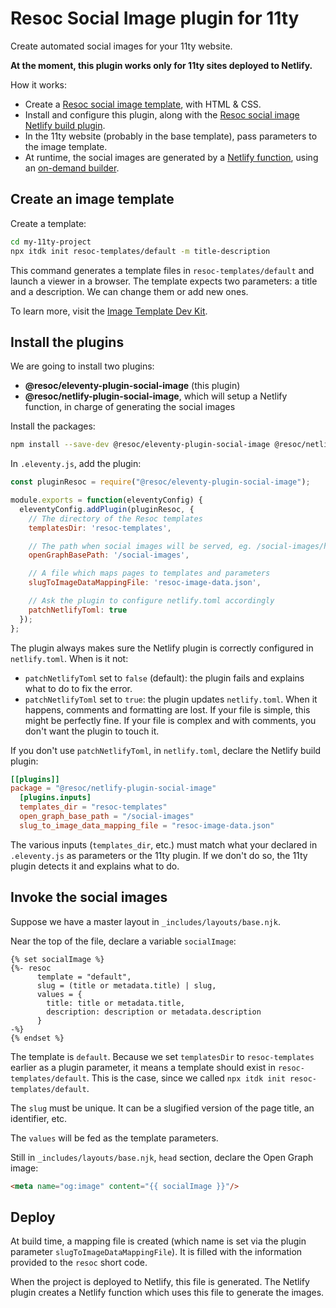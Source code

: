 # Resoc Social Image plugin for 11ty

Create automated social images for your 11ty website.

**At the moment, this plugin works only for 11ty sites deployed to Netlify.**

How it works:
- Create a [Resoc social image template](https://www.npmjs.com/package/itdk),
with HTML & CSS.
- Install and configure this plugin, along with the [Resoc social image Netlify build plugin](https://www.npmjs.com/package/@resoc/netlify-plugin-social-image).
- In the 11ty website (probably in the base template), pass parameters to the image template.
- At runtime, the social images are generated by a [Netlify function](https://www.netlify.com/products/functions/), using an [on-demand builder](https://docs.netlify.com/configure-builds/on-demand-builders/).

## Create an image template

Create a template:

```bash
cd my-11ty-project
npx itdk init resoc-templates/default -m title-description
```

This command generates a template files in `resoc-templates/default` and launch a viewer in a browser. The template expects two parameters: a title and a description. We can change them or add new ones.

To learn more, visit the [Image Template Dev Kit](https://www.npmjs.com/package/itdk).

## Install the plugins

We are going to install two plugins:
- **@resoc/eleventy-plugin-social-image** (this plugin)
- **@resoc/netlify-plugin-social-image**, which will setup a Netlify function, in charge of generating the social images

Install the packages:

```bash
npm install --save-dev @resoc/eleventy-plugin-social-image @resoc/netlify-plugin-social-image
```

In `.eleventy.js`, add the plugin:

```javascript
const pluginResoc = require("@resoc/eleventy-plugin-social-image");

module.exports = function(eleventyConfig) {
  eleventyConfig.addPlugin(pluginResoc, {
    // The directory of the Resoc templates
    templatesDir: 'resoc-templates',

    // The path when social images will be served, eg. /social-images/homepage.jpg
    openGraphBasePath: '/social-images',

    // A file which maps pages to templates and parameters
    slugToImageDataMappingFile: 'resoc-image-data.json',

    // Ask the plugin to configure netlify.toml accordingly
    patchNetlifyToml: true
  });
};
```

The plugin always makes sure the Netlify plugin is correctly configured in `netlify.toml`. When is it not:

- `patchNetlifyToml` set to `false` (default): the plugin fails and explains what to do to fix the error.
- `patchNetlifyToml` set to `true`: the plugin updates `netlify.toml`. When it happens, comments and formatting are lost. If your file is simple, this might be perfectly fine. If your file is complex and with comments, you don't want the plugin to touch it.

If you don't use `patchNetlifyToml`, in `netlify.toml`, declare the Netlify build plugin:

```toml
[[plugins]]
package = "@resoc/netlify-plugin-social-image"
  [plugins.inputs]
  templates_dir = "resoc-templates"
  open_graph_base_path = "/social-images"
  slug_to_image_data_mapping_file = "resoc-image-data.json"
```

The various inputs (`templates_dir`, etc.) must match what your declared in `.eleventy.js` as parameters or the 11ty plugin. If we don't do so, the 11ty plugin detects it and explains what to do.

## Invoke the social images

Suppose we have a master layout in `_includes/layouts/base.njk`.

Near the top of the file, declare a variable `socialImage`:

```njk
{% set socialImage %}
{%- resoc
      template = "default",
      slug = (title or metadata.title) | slug,
      values = {
        title: title or metadata.title,
        description: description or metadata.description
      }
-%}
{% endset %}
```

The template is `default`. Because we set `templatesDir` to `resoc-templates` earlier as a plugin parameter, it means a template should exist in `resoc-templates/default`. This is the case, since we called `npx itdk init resoc-templates/default`.

The `slug` must be unique. It can be a slugified version of the page title, an identifier, etc.

The `values` will be fed as the template parameters.

Still in `_includes/layouts/base.njk`, `head` section, declare the Open Graph image:

```html
<meta name="og:image" content="{{ socialImage }}"/>
```

## Deploy

At build time, a mapping file is created (which name is set via the plugin parameter `slugToImageDataMappingFile`). It is filled with the information provided to the `resoc` short code.

When the project is deployed to Netlify, this file is generated. The Netlify plugin creates a Netlify function which uses this file to generate the images.
